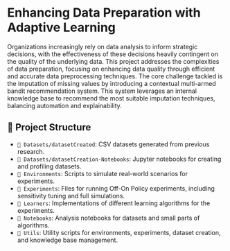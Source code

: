 # Enhancing Data Preparation with Adaptive Learning

Organizations increasingly rely on data analysis to inform strategic decisions, with the effectiveness of these decisions heavily contingent on the quality of the underlying data. This project addresses the complexities of data preparation, focusing on enhancing data quality through efficient and accurate data preprocessing techniques. The core challenge tackled is the imputation of missing values by introducing a contextual multi-armed bandit recommendation system. This system leverages an internal knowledge base to recommend the most suitable imputation techniques, balancing automation and explainability.

## 📂 Project Structure

- `📁 Datasets/datasetCreated`: CSV datasets generated from previous research.
- `📁 Datasets/datasetCreation-Notebooks`: Jupyter notebooks for creating and profiling datasets.
- `📁 Environments`: Scripts to simulate real-world scenarios for experiments.
- `📁 Experiments`: Files for running Off-On Policy experiments, including sensitivity tuning and full simulations.
- `📁 Learners`: Implementations of different learning algorithms for the experiments.
- `📁 Notebooks`: Analysis notebooks for datasets and small parts of algorithms.
- `📁 Utils`: Utility scripts for environments, experiments, dataset creation, and knowledge base management.

